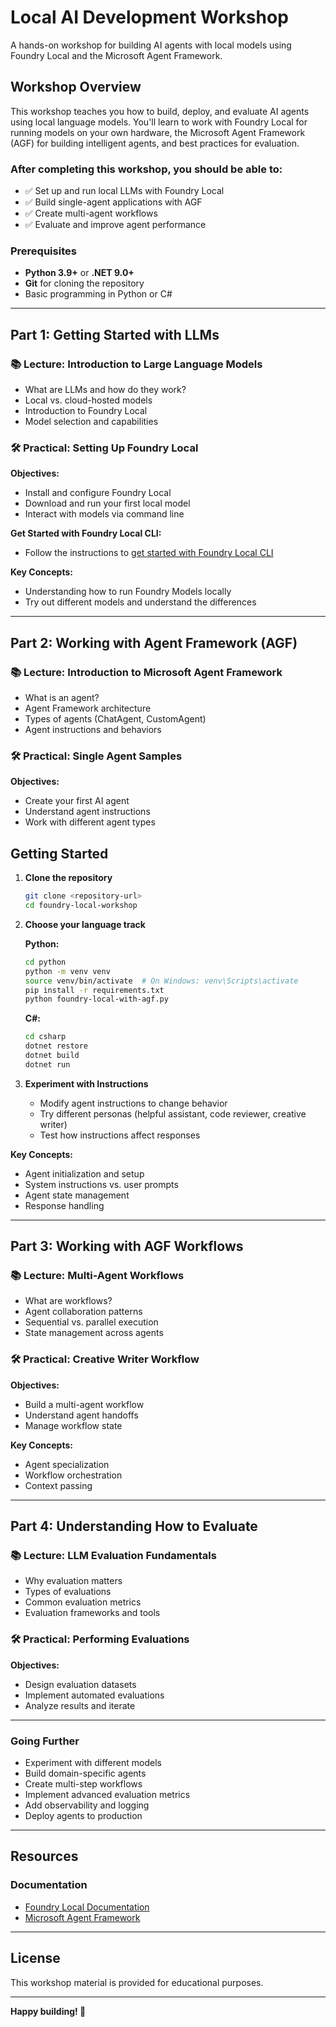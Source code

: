 # Local AI Development Workshop

A hands-on workshop for building AI agents with local models using Foundry Local and the Microsoft Agent Framework.

## Workshop Overview

This workshop teaches you how to build, deploy, and evaluate AI agents using local language models. You'll learn to work with Foundry Local for running models on your own hardware, the Microsoft Agent Framework (AGF) for building intelligent agents, and best practices for evaluation.

### After completing this workshop, you should be able to:
- ✅ Set up and run local LLMs with Foundry Local
- ✅ Build single-agent applications with AGF
- ✅ Create multi-agent workflows
- ✅ Evaluate and improve agent performance


### Prerequisites

- **Python 3.9+** or **.NET 9.0+**
- **Git** for cloning the repository
- Basic programming in Python or C#
---

## Part 1: Getting Started with LLMs

### 📚 Lecture: Introduction to Large Language Models
- What are LLMs and how do they work?
- Local vs. cloud-hosted models
- Introduction to Foundry Local
- Model selection and capabilities

### 🛠️ Practical: Setting Up Foundry Local

**Objectives:**
- Install and configure Foundry Local
- Download and run your first local model
- Interact with models via command line

**Get Started with Foundry Local CLI:**
- Follow the instructions to [get started with Foundry Local CLI](https://learn.microsoft.com/en-us/azure/ai-foundry/foundry-local/get-started)


**Key Concepts:**
- Understanding how to run Foundry Models locally
- Try out different models and understand the differences

---

## Part 2: Working with Agent Framework (AGF)

### 📚 Lecture: Introduction to Microsoft Agent Framework
- What is an agent?
- Agent Framework architecture
- Types of agents (ChatAgent, CustomAgent)
- Agent instructions and behaviors

### 🛠️ Practical: Single Agent Samples

**Objectives:**
- Create your first AI agent
- Understand agent instructions
- Work with different agent types


## Getting Started

1. **Clone the repository**
   ```bash
   git clone <repository-url>
   cd foundry-local-workshop
   ```

2. **Choose your language track**
   
   **Python:**
   ```bash
   cd python
   python -m venv venv
   source venv/bin/activate  # On Windows: venv\Scripts\activate
   pip install -r requirements.txt
   python foundry-local-with-agf.py
   ```
   
   **C#:**
   ```bash
   cd csharp
   dotnet restore
   dotnet build
   dotnet run
   ```

3. **Experiment with Instructions**
   - Modify agent instructions to change behavior
   - Try different personas (helpful assistant, code reviewer, creative writer)
   - Test how instructions affect responses

**Key Concepts:**
- Agent initialization and setup
- System instructions vs. user prompts
- Agent state management
- Response handling

---

## Part 3: Working with AGF Workflows

### 📚 Lecture: Multi-Agent Workflows
- What are workflows?
- Agent collaboration patterns
- Sequential vs. parallel execution
- State management across agents

### 🛠️ Practical: Creative Writer Workflow

**Objectives:**
- Build a multi-agent workflow
- Understand agent handoffs
- Manage workflow state

**Key Concepts:**
- Agent specialization
- Workflow orchestration
- Context passing

---

## Part 4: Understanding How to Evaluate

### 📚 Lecture: LLM Evaluation Fundamentals
- Why evaluation matters
- Types of evaluations
- Common evaluation metrics
- Evaluation frameworks and tools

### 🛠️ Practical: Performing Evaluations

**Objectives:**
- Design evaluation datasets
- Implement automated evaluations
- Analyze results and iterate

---

### Going Further
- Experiment with different models
- Build domain-specific agents
- Create multi-step workflows
- Implement advanced evaluation metrics
- Add observability and logging
- Deploy agents to production

---

## Resources

### Documentation
- [Foundry Local Documentation](https://github.com/microsoft/foundry-local)
- [Microsoft Agent Framework](https://learn.microsoft.com/en-us/agent-framework/)

---

## License

This workshop material is provided for educational purposes.

---


**Happy building! 🚀**

